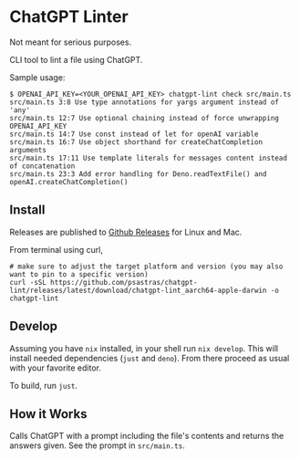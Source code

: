 # ChatGPT Linter

Not meant for serious purposes.

CLI tool to lint a file using ChatGPT.

Sample usage:

```shell
$ OPENAI_API_KEY=<YOUR_OPENAI_API_KEY> chatgpt-lint check src/main.ts
src/main.ts 3:8 Use type annotations for yargs argument instead of 'any'
src/main.ts 12:7 Use optional chaining instead of force unwrapping OPENAI_API_KEY
src/main.ts 14:7 Use const instead of let for openAI variable
src/main.ts 16:7 Use object shorthand for createChatCompletion arguments
src/main.ts 17:11 Use template literals for messages content instead of concatenation
src/main.ts 23:3 Add error handling for Deno.readTextFile() and openAI.createChatCompletion()
```

## Install

Releases are published to [Github Releases](https://github.com/psastras/chatgpt-lint/releases/) for Linux and Mac.

From terminal using curl,

```shell
# make sure to adjust the target platform and version (you may also want to pin to a specific version)
curl -sSL https://github.com/psastras/chatgpt-lint/releases/latest/download/chatgpt-lint_aarch64-apple-darwin -o chatgpt-lint
```

## Develop

Assuming you have `nix` installed, in your shell run `nix develop`. This will install needed dependencies (`just` and `deno`). From there proceed as usual with your favorite editor.

To build, run `just`.

## How it Works

Calls ChatGPT with a prompt including the file's contents and returns the answers given. See the prompt in `src/main.ts`.
